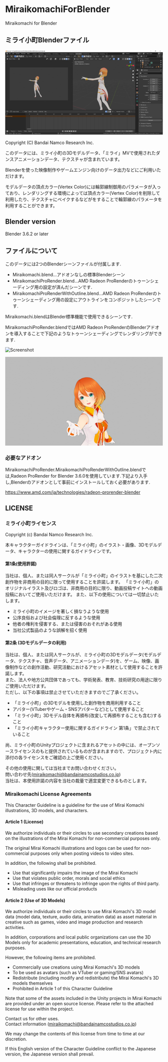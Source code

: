 # MiraikomachiForBlender
Miraikomachi for Blender

## ミライ小町Blenderファイル

![Screenshot](https://github.com/Miraikomachi/MiraikomachiForBlender/blob/main/ScreenShots/ss001.png "Screenshot")

Copyright (C) Bandai Namco Research Inc.

このデータには、ミライ小町の3Dモデルデータ、「ミライ」MVで使用されたダンスアニメーションデータ、テクスチャが含まれています。

Blenderを使った映像制作やゲームエンジン向けのデータ出力などにご利用いただけます。

モデルデータの頂点カラー(Vertex Color)には輪郭線制御用のパラメータが入っており、レンダリングする環境によっては頂点カラー(Vertex Color)を削除して
利用したり、テクスチャにベイクするなどがをすることで輪郭線のパラメータを利用することができます。

## Blender version

Blender 3.6.2 or later

## ファイルについて

このデータには2つのBlenderシーンファイルが付属します.

- Miraikomachi.blend...アドオンなしの標準Blenderシーン
- MiraikomachiProRender.blend...AMD Radeon ProRenderのトゥーンシェーディング用の設定が済んだシーンです.
- MiraikomachiProRenderWithOutline.blend...AMD Radeon ProRenderのトゥーンシェーディング用の設定にアウトラインをコンポジットしたシーンです.

Miraikomachi.blendはBlender標準機能で使用できるシーンです.

MiraikomachiProRender.blendではAMD Radeon ProRenderのBlenderアドオンを導入することで下記のようなトゥーンシェーディングでレンダリングができます.

![Screenshot](https://github.com/Miraikomachi/MiraikomachiForBlender/blob/main/ScreenShots/ss002.png "Screenshot")

![Screenshot](https://github.com/Miraikomachi/MiraikomachiForBlender/blob/main/ScreenShots/ss003.png "Screenshot")

### 必要なアドオン

MiraikomachiProRender.MiraikomachiProRenderWithOutline.blendでは,Radeon ProRender for Blender 3.6.0を使用しています.下記より入手し,Blenderのアドオンとして事前にインストールしておく必要があります.

https://www.amd.com/ja/technologies/radeon-prorender-blender


## LICENSE

### ミライ小町ライセンス

Copyright (c) Bandai Namco Research Inc.

本キャラクターガイドラインは、「ミライ小町」のイラスト・画像、3Dモデルデータ、キャラクターの使用に関するガイドラインです。

#### 第1条(使用許諾)

当社は、個人、または同人サークルが「ミライ小町」のイラストを基にした二次創作物を非商用の目的に限って使用することを許諾します。
「ミライ小町」のオリジナルイラスト及びロゴは、非商用の目的に限り、動画投稿サイトへの動画投稿においてご使用いただけます。
また、以下の使用については一切禁止いたします。

* ミライ小町のイメージを著しく損なうような使用
* 公序良俗および社会倫理に反するような使用
* 他者の権利を侵害する、または侵害のおそれがある使用
* 当社公式製品のような誤解を招く使用

#### 第2条 (3Dモデルデータの利用) 

当社は、個人、または同人サークルが、ミライ小町の3Dモデルデータ(モデルデータ、テクスチャ、音声データ、アニメーションデータ)を、ゲーム、映像、画像制作などの創作活動、研究活動におけるアセット素材として使用することを許諾します。  
また、法人や地方公共団体であっても、学術発表、教育、技術研究の用途に限りご使用いただけます。  
ただし、以下の事項は禁止させていただきますのでご了承ください。  

* 「ミライ小町」の3Dモデルを使用した創作物を商用利用すること
* アバター(VTuberやゲーム・SNSアバターなど)として使用すること
* 「ミライ小町」3Dモデル自体を再頒布(改変して再頒布することも含む)すること
* 「ミライ小町キャラクター使用に関するガイドライン 第1条」で禁止されていること

尚、ミライ小町のUnityプロジェクトに含まれるアセットの中には、オープンソースライセンスのもと提供されているものが含まれますので、プロジェクト内に添付の各ライセンスをご確認の上ご使用ください。

その他の使用に関しては当社までお問い合わせください。  
問い合わせ先(miraikomachi@bandainamcostudios.co.jp)  
当社は、本使用許諾の内容を当社の裁量で適宜変更できるものとします。 

### Miraikomachi License Agreements

This Character Guideline is a guideline for the use of Mirai Komachi illustrations, 3D models, and characters.

#### Article 1 (License)

We authorize individuals or their circles to use secondary creations based on the illustrations of the Mirai Komachi for non-commercial purposes only.

The original Mirai Komachi illustrations and logos can be used for non-commercial purposes only when posting videos to video sites.

In addition, the following shall be prohibited.

* Use that significantly impairs the image of the Mirai Komachi
* Use that violates public order, morals and social ethics
* Use that infringes or threatens to infringe upon the rights of third party.
* Misleading uses like our official products

#### Article 2 (Use of 3D Models)

We authorize individuals or their circles to use Mirai Komachi's 3D model data (model data, texture, audio data, animation data) as asset material in creative such as games, video and image production and research activities.

In addition, corporations and local public organizations can use the 3D Models only for academic presentations, education, and technical research purposes.

However, the following items are prohibited.

* Commercially use creations using Mirai Komachi's 3D models
* To be used as avatars (such as VTuber or gaming/SNS avatars)
* Redistribute (including modify and redistribute) the Mirai Komachi's 3D models themselves
* Prohibited in Article 1 of this Character Guideline

Note that some of the assets included in the Unity projects in Mirai Komachi are provided under an open source license. Please refer to the attached license for use within the project.

Contact us for other uses.  
Contact information (miraikomachi@bandainamcostudios.co.jp)

We may change the contents of this license from time to time at our discretion.

If this English version of the Character Guideline conflict to the Japanese version, the Japanese version shall prevail.
